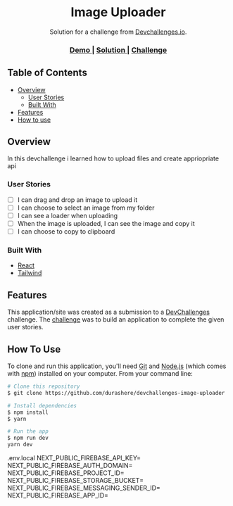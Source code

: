 <!-- Please update value in the {}  -->

<h1 align="center">Image Uploader</h1>

<div align="center">
   Solution for a challenge from  <a href="http://devchallenges.io" target="_blank">Devchallenges.io</a>.
</div>

<div align="center">
  <h3>
    <a href="TO_CHANGE">
      Demo
    </a>
    <span> | </span>
    <a href="https://github.com/durashere/devchallenges-image-uploader">
      Solution
    </a>
    <span> | </span>
    <a href="https://devchallenges.io/challenges/O2iGT9yBd6xZBrOcVirx">
      Challenge
    </a>
  </h3>
</div>

<!-- TABLE OF CONTENTS -->

## Table of Contents

- [Overview](#overview)
  - [User Stories](#user-stories)
  - [Built With](#built-with)
- [Features](#features)
- [How to use](#how-to-use)

<!-- OVERVIEW -->

## Overview

In this devchallenge i learned how to upload files and create appriopriate api

### User Stories

- [ ] I can drag and drop an image to upload it
- [ ] I can choose to select an image from my folder
- [ ] I can see a loader when uploading
- [ ] When the image is uploaded, I can see the image and copy it
- [ ] I can choose to copy to clipboard

### Built With

- [React](https://nextjs.org/)
- [Tailwind](https://tailwindcss.com/)
<!-- - [Storybook](https://storybook.js.org/) -->

## Features

This application/site was created as a submission to a [DevChallenges](https://devchallenges.io/challenges) challenge. The [challenge](https://devchallenges.io/challenges/O2iGT9yBd6xZBrOcVirx) was to build an application to complete the given user stories.

## How To Use

To clone and run this application, you'll need [Git](https://git-scm.com) and [Node.js](https://nodejs.org/en/download/) (which comes with [npm](http://npmjs.com)) installed on your computer. From your command line:

```bash
# Clone this repository
$ git clone https://github.com/durashere/devchallenges-image-uploader

# Install dependencies
$ npm install
$ yarn

# Run the app
$ npm run dev
yarn dev
```

.env.local
NEXT_PUBLIC_FIREBASE_API_KEY=
NEXT_PUBLIC_FIREBASE_AUTH_DOMAIN=
NEXT_PUBLIC_FIREBASE_PROJECT_ID=
NEXT_PUBLIC_FIREBASE_STORAGE_BUCKET=
NEXT_PUBLIC_FIREBASE_MESSAGING_SENDER_ID=
NEXT_PUBLIC_FIREBASE_APP_ID=
